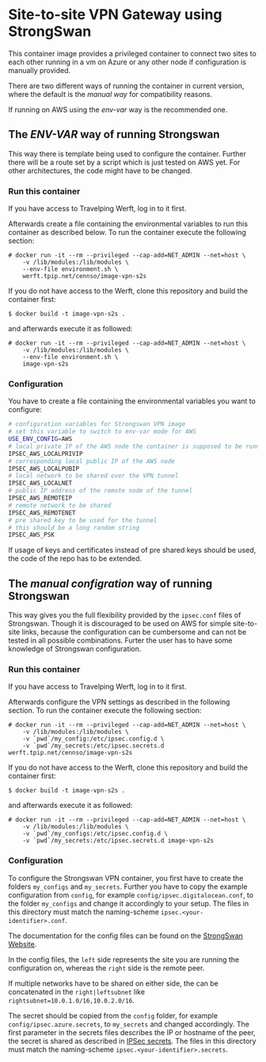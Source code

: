 # Site-to-site VPN Gateway using StrongSwan

This container image provides a privileged container to connect two sites
to each other running in a vm on Azure or any other node if configuration is
manually provided.

There are two different ways of running the container in current version, where the default
is the *manual way* for compatibility reasons.

If running on AWS using the *env-var* way is the recommended one.

## The *ENV-VAR* way of running Strongswan

This way there is template being used to configure the container.
Further there will be a route set by a script which is just tested on AWS yet.
For other architectures, the code might have to be changed.

### Run this container

If you have access to Travelping Werft, log in to it first.

Afterwards create a file containing the environmental variables to run this
container as described below.
To run the container execute the following section:

```
# docker run -it --rm --privileged --cap-add=NET_ADMIN --net=host \
    -v /lib/modules:/lib/modules \
    --env-file environment.sh \
    werft.tpip.net/cennso/image-vpn-s2s
```

If you do not have access to the Werft, clone this repository and build the container first:

```
$ docker build -t image-vpn-s2s .
```

and afterwards execute it as followed:

```
# docker run -it --rm --privileged --cap-add=NET_ADMIN --net=host \
    -v /lib/modules:/lib/modules \
    --env-file environment.sh \
    image-vpn-s2s
```

### Configuration

You have to create a file containing the environmental variables you want to configure:

```sh
# configuration variables for Strongswan VPN image
# set this variable to switch to env-var mode for AWS
USE_ENV_CONFIG=AWS
# local private IP of the AWS node the container is supposed to be running on
IPSEC_AWS_LOCALPRIVIP
# corresponding local public IP of the AWS node
IPSEC_AWS_LOCALPUBIP
# local network to be shared over the VPN tunnel
IPSEC_AWS_LOCALNET
# public IP address of the remote node of the tunnel
IPSEC_AWS_REMOTEIP
# remote network to be shared
IPSEC_AWS_REMOTENET
# pre shared key to be used for the tunnel
# this should be a long random string
IPSEC_AWS_PSK
```

If usage of keys and certificates instead of pre shared keys should be used, the code of the repo has to be extended.

## The *manual configration* way of running Strongswan

This way gives you the full flexibility provided by the `ipsec.conf` files of Strongswan.
Though it is discouraged to be used on AWS for simple site-to-site links,
because the configuration can be cumbersome and can not be tested in all possible combinations.
Furter the user has to have some knowledge of Strongswan configuration.

### Run this container

If you have access to Travelping Werft, log in to it first.

Afterwards configure the VPN settings as described in the following section.
To run the container execute the following section:

```
# docker run -it --rm --privileged --cap-add=NET_ADMIN --net=host \
    -v /lib/modules:/lib/modules \
    -v `pwd`/my_config:/etc/ipsec.config.d \
    -v `pwd`/my_secrets:/etc/ipsec.secrets.d werft.tpip.net/cennso/image-vpn-s2s
```

If you do not have access to the Werft, clone this repository and build the container first:

```
$ docker build -t image-vpn-s2s .
```

and afterwards execute it as followed:

```
# docker run -it --rm --privileged --cap-add=NET_ADMIN --net=host \
    -v /lib/modules:/lib/modules \
    -v `pwd`/my_configs:/etc/ipsec.config.d \
    -v `pwd`/my_secrets:/etc/ipsec.secrets.d image-vpn-s2s
```

### Configuration
To configure the Strongswan VPN container, you first have to create the folders `my_configs` and `my_secrets`.
Further you have to copy the example configuration from `config`, for example `config/ipsec.digitalocean.conf`, to the folder `my_configs` and change it accordingly to your setup.
The files in this directory must match the naming-scheme `ipsec.<your-identifier>.conf`.

The documentation for the config files can be found on the [StrongSwan Website](https://wiki.strongswan.org/projects/strongswan/wiki/IpsecConf).

In the config files, the `left` side represents the site you are running the configuration on, whereas the `right` side is the remote peer.

If multiple networks have to be shared on either side, the can be concatenated in the `right|leftsubnet` like `rightsubnet=10.0.1.0/16,10.0.2.0/16`.

The secret should be copied from the `config` folder, for example `config/ipsec.azure.secrets`, to `my_secrets` and changed accordingly. The first parameter in the secrets files describes the IP or hostname of the peer, the secret is shared as described in [IPSec secrets](https://wiki.strongswan.org/projects/strongswan/wiki/IpsecSecrets).
The files in this directory must match the naming-scheme `ipsec.<your-identifier>.secrets`.
